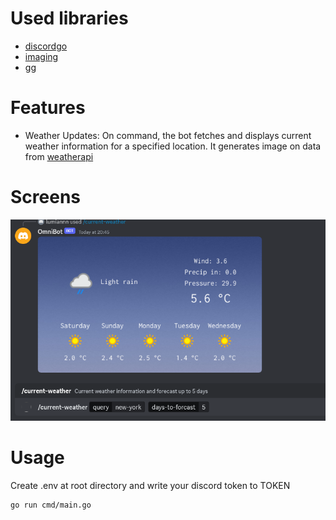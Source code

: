 
# Used libraries

- [discordgo](https://github.com/bwmarrin/discordgo)
- [imaging](https://github.com/fogleman/gg)
- [gg](https://github.com/disintegration/imaging)

# Features

- Weather Updates: On command, the bot fetches and displays current weather information for a specified location. 
  It generates image on data from [weatherapi](https://www.weatherapi.com)

# Screens

![demo](./assets/images/screenshot.png)

# Usage

Create .env at root directory and write your discord token to TOKEN

```
go run cmd/main.go
```

